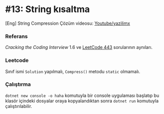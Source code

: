 # #13: String kısaltma

[Eng] String Compression
Çözüm videosu: [Youtube/yazilimx](https://youtu.be/AbPXktJfi6E)

### Referans

_Cracking the Coding Interview_ 1.6 ve [LeetCode 443](https://leetcode.com/problems/string-compression/) sorularının aynıları.

### Leetcode

Sınıf ismi `Solution` yapılmalı, `Compress()` metodu `static` olmamalı.

### Çalıştırma

`dotnet new console -o haha` komutuyla bir console uygulaması başlatıp bu klasör içindeki dosyalar oraya kopyalandıktan sonra `dotnet run` komutuyla çalıştırılabilir.
